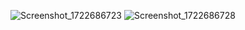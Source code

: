 ![Screenshot_1722686723](https://github.com/user-attachments/assets/35e1f26a-8e49-4f93-8127-39e4f92a986e)
![Screenshot_1722686728](https://github.com/user-attachments/assets/7447ecc1-7706-414a-9c9f-58b29ca5df32)


